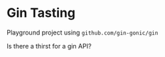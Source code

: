 # Gin Tasting

Playground project using `github.com/gin-gonic/gin`

 Is there a thirst for a gin API?